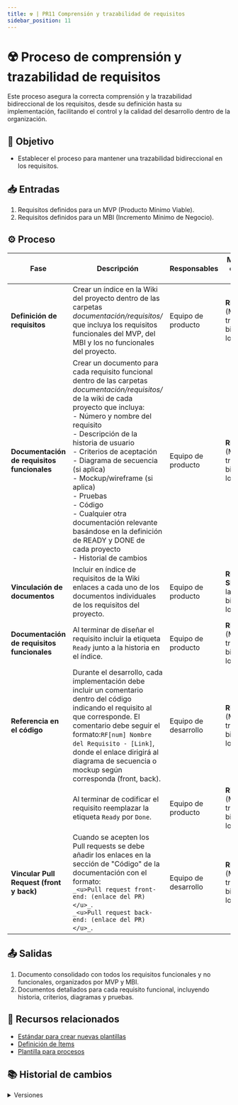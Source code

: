 ```yaml
---
title: ☢️ | PR11 Comprensión y trazabilidad de requisitos
sidebar_position: 11
---
```


# ☢️  Proceso de comprensión y trazabilidad de requisitos

Este proceso asegura la correcta comprensión y la trazabilidad bidireccional de los requisitos, desde su definición hasta su implementación, facilitando el control y la calidad del desarrollo dentro de la organización.

## 🎯 Objetivo

- Establecer el proceso para mantener una trazabilidad bidireccional en los requisitos.

## 📥 Entradas

1. Requisitos definidos para un MVP (Producto Mínimo Viable).  
2. Requisitos definidos para un MBI (Incremento Mínimo de Negocio).

## ⚙️ Proceso

| **Fase**                                    | **Descripción**                                                                                                                                                                                                                                                                                                                                                                                  | **Responsables**     | **Meta y práctica específica del CMMI**                                    |
| ------------------------------------------- | ------------------------------------------------------------------------------------------------------------------------------------------------------------------------------------------------------------------------------------------------------------------------------------------------------------------------------------------------------------------------------------------------ | -------------------- | -------------------------------------------------------------------------- |
| **Definición de requisitos**                | Crear un índice en la Wiki del proyecto dentro de las carpetas _documentación/requisitos/_ que incluya los requisitos funcionales del MVP, del MBI y los no funcionales del proyecto.                                                                                                                                  | Equipo de producto   | **REQM SP1.4** (Mantener la trazabilidad bidireccional de los requisitos). |
| **Documentación de requisitos funcionales** | Crear un documento para cada requisito funcional dentro de las carpetas _documentación/requisitos/_ de la wiki de cada proyecto que incluya: <br/> - Número y nombre del requisito <br/> - Descripción de la historia de usuario <br/> - Criterios de aceptación <br/> - Diagrama de secuencia (si aplica) <br/> - Mockup/wireframe (si aplica) <br/> - Pruebas <br/> - Código <br/> - Cualquier otra documentación relevante basándose en la definición de READY y DONE de cada proyecto <br/> - Historial de cambios | Equipo de producto   | **REQM SP1.4** (Mantener la trazabilidad bidireccional de los requisitos). |
| **Vinculación de documentos**               | Incluir en índice de requisitos de la Wiki enlaces a cada uno de los documentos individuales de los requisitos del proyecto.                                                                                                                                                                                                                                                       | Equipo de producto   | **REQM SP1.4** (Mantener la trazabilidad bidireccional de los requisitos). |
| **Documentación de requisitos funcionales** | Al terminar de diseñar el requisito incluir la etiqueta `Ready` junto a la historia en el índice.                                                                                                                                                                                                                                                                                                                | Equipo de producto   | **REQM SP1.4** (Mantener la trazabilidad bidireccional de los requisitos). |
| **Referencia en el código**                 | Durante el desarrollo, cada implementación debe incluir un comentario dentro del código indicando el requisito al que corresponde. El comentario debe seguir el formato:`RF[num] Nombre del Requisito - [Link]`, donde el enlace dirigirá al diagrama de secuencia o mockup según corresponda (front, back).                                                                                     | Equipo de desarrollo | **REQM SP1.4** (Mantener la trazabilidad bidireccional de los requisitos). |
|                                             | Al terminar de codificar el requisito reemplazar la etiqueta `Ready` por `Done`.                                                                                                                                                                                                                                                                                                | Equipo de producto   | **REQM SP1.4** (Mantener la trazabilidad bidireccional de los requisitos). |
| **Vincular Pull Request (front y back)**    | Cuando se acepten los Pull requests se debe añadir los enlaces en la sección de "Código" de la documentación con el formato: <br/>`_<u>Pull request front-end: (enlace del PR)</u>_`. <br/>`_<u>Pull request back-end: (enlace del PR)</u>_`.                                                                                                                         | Equipo de desarrollo | **REQM SP1.4** (Mantener la trazabilidad bidireccional de los requisitos). |

## 📤 Salidas

1. Documento consolidado con todos los requisitos funcionales y no funcionales, organizados por MVP y MBI.  
2. Documentos detallados para cada requisito funcional, incluyendo historia, criterios, diagramas y pruebas.  

## 📎 Recursos relacionados

- [Estándar para crear nuevas plantillas](/docs/next/standards/estandar-plantillas)  
- [Definición de Ítems](/docs/next/procesos/PR2-definicion-items)  
- [Plantilla para procesos](/docs/next/plantillas/plantilla-procesos)  

## 📚 Historial de cambios

<details>
  <summary>Versiones</summary>
  
  | **Tipo de versión** | **Descripción**                                                        | **Fecha**  | **Colaborador**                      |
  | ------------------- | -------------------------------------------------------------------- | ---------- | ---------------------------------- |
  | **1.0.0**           | Creación inicial del proceso.                                         | 09/03/2025 | Angélica Ríos Cuentas               |
  | **2.0.0**           | Refactorización para especificar ubicación de documentos y simplificar. | 18/04/2025 | Diego Fuentes                      |
  | **2.1.0**           | Agregado de trazabilidad en código y vinculación de Pull Requests.    | 13/05/2025 | Rodrigo A. Benítez, Valeria Zúñiga, Paola Garrido |
</details>
